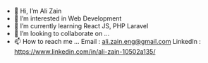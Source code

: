 - 👋 Hi, I’m Ali Zain
- 👀 I’m interested in Web Development
- 🌱 I’m currently learning React JS, PHP Laravel
- 💞️ I’m looking to collaborate on ...
- 📫 How to reach me ... Email : ali.zain.eng@gmail.com
                         LinkedIn : https://www.linkedin.com/in/ali-zain-10502a135/

<!---
AliZainAli/AliZainAli is a ✨ special ✨ repository because its `README.md` (this file) appears on your GitHub profile.
You can click the Preview link to take a look at your changes.
--->
